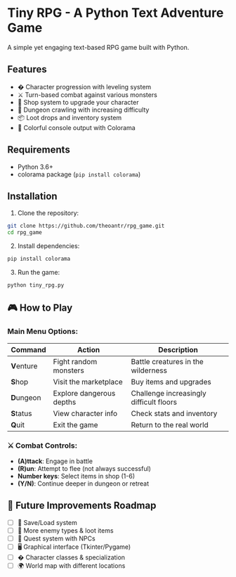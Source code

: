 # Tiny RPG - A Python Text Adventure Game

A simple yet engaging text-based RPG game built with Python.

## Features
- � Character progression with leveling system
- ⚔️ Turn-based combat against various monsters
- 🏦 Shop system to upgrade your character
- 🏰 Dungeon crawling with increasing difficulty
- 📦 Loot drops and inventory system
- 🎨 Colorful console output with Colorama

## Requirements
- Python 3.6+
- colorama package (`pip install colorama`)

## Installation
1. Clone the repository:
```bash
git clone https://github.com/theoantr/rpg_game.git
cd rpg_game
```
2. Install dependencies:
```bash
pip install colorama
```
3. Run the game:
```bash
python tiny_rpg.py
```

## 🎮 How to Play

### Main Menu Options:
| Command | Action | Description |
|---------|--------|-------------|
| **V**enture | Fight random monsters | Battle creatures in the wilderness |
| **S**hop | Visit the marketplace | Buy items and upgrades |
| **D**ungeon | Explore dangerous depths | Challenge increasingly difficult floors |
| **S**tatus | View character info | Check stats and inventory |
| **Q**uit | Exit the game | Return to the real world |

### ⚔️ Combat Controls:
- **(A)ttack**: Engage in battle
- **(R)un**: Attempt to flee (not always successful)
- **Number keys**: Select items in shop (1-6)
- **(Y/N)**: Continue deeper in dungeon or retreat

## 🔮 Future Improvements Roadmap
- [ ] 💾 Save/Load system
- [ ] 🧟 More enemy types & loot items
- [ ] 📜 Quest system with NPCs
- [ ] 🖥️ Graphical interface (Tkinter/Pygame)
- [ ] � Character classes & specialization
- [ ] 🌍 World map with different locations
